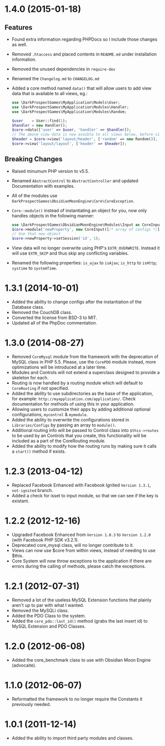 <a name="1.4.0"></a>
# 1.4.0 (2015-01-18)

<a name="1.4.0.features"></a>
## Features

- Found extra information regarding PHPDocs so I include those changes as well.
- Removed `.htaccess` and placed contents in `README.md` under installation information.
- Removed the unused dependencies in `require-dev`
- Renamed the `Changelog.md` to `CHANGELOG.md`
- Added a core method named `data()` that will allow users to add view data that is available to all views, eg.:

    ```php
    use \DarkProspectGames\MyApplication\Models\User;
    use \DarkProspectGames\MyApplication\Modules\Handler;
    use \DarkProspectGames\MyApplication\Modules\Random;
    
    $user    = User::find(1);
    $handler = new Handler();
    $core->data(['user' => $user, 'handler' => $handler]);
    // The above view data is now avaible to all views below, before view data passed to `view()`.
    $header = $core->view('layout/header', ['random' => new Random()], true);
    $core->view('layout/layout', ['header' => $header]);
    ```

<a name="1.4.0.breaking-changes"></a>
## Breaking Changes 

- Raised minumum PHP version to v5.5.
- Renamed `AbstractControl` to `AbstractController` and updated Documentation with examples.
- All of the modules use `DarkProspectGames\ObsidianMoonEngine\Core\CoreException`.
- `Core::module()` instead of instantiating an object for you, now only handles objects in the following manner:

    ```php
    use \DarkProspectGames\ObsidianMoonEngine\Modules\Input as CoreInput;
    $core->module('newProperty', new CoreInput([/* array of configs */]));
    // Use that new object
    $core->newProperty->setSession('id', 1);
    ```

- View data will no longer overwrite using PHP's `EXTR_OVERWRITE`. Instead it will use `EXTR_SKIP` and thus skip any
  conflicting variables.
- Renamed the following properties: `is_ajax` to `isAjax`; `is_http` to `isHttp`; `systime` to `systemTime`.

<a name="1.3.1"></a>
# 1.3.1 (2014-10-01)

- Added the ability to change configs after the instantiation of the Database class.
- Removed the CouchDB class.
- Converted the license from BSD-3 to MIT.
- Updated all of the PhpDoc commentation.

<a name="1.3.0"></a>
# 1.3.0 (2014-08-27)

- Removed `CoreMysql` module from the framework with the deprecation of MySQL class in PHP 5.5.
  Please, use the `CorePDO` module instead, more optimizations will be introduced at a later time.
- Modules and Controls will not extend a superclass designed to provide a skeleton for each.
- Routing is now handled by a routing module which will default to `CoreRouting` if not specified.
- Added the ability to use subdirectories as the base of the application, for example:
  `http://myapplication.com/application/`. Check documentation for methods of using this in
  your application.
- Allowing users to customize their apps by adding additional optional configurations, `mycontrol` & `mymodule`.
- Added the ability to overwrite the configurations stored in  `Libraries/Configs` by passing an array to `module()`.
- Additional routing info will be passed to Control class into `$this->routes` to be used by an Controls that you
  create, this functionality will be included as a part of the CoreRouting module.
- Added the ability to modify how the routing runs by making sure it calls a `start()` method if exists.

<a name="1.2.3"></a>
# 1.2.3 (2013-04-12)

- Replaced Facebook Enhanced with Facebook Ignited `Version 1.3.1`, `not-ignited` branch.
- Added a check for isset to input module, so that we can see if the key is existant.

<a name="1.2.2"></a>
# 1.2.2 (2012-12-16)

- Upgraded Facebook Enhanced from `Version 1.0.3` to `Version 1.2.0` (with Facebook PHP SDK v3.2.1).
- Deprecated core_mysql class, will no longer contribute to it.
- Views can now use $core from within views, instead of needing to use $this.
- Core System will now throw exceptions to the application if there are errors during
  the calling of methods, please catch the exceptions.

<a name="1.2.1"></a>
# 1.2.1 (2012-07-31)

- Removed a lot of the useless MySQL Extension functions that plainly aren't up to par with what I wanted.
- Removed the MySQLi class.
- Added the PDO Class to the system.
- Added the `core_pdo::last_id()` method (grabs the last insert id) to MySQL Extension and PDO Classes.

<a name="1.2.0"></a>
# 1.2.0 (2012-06-08)

- Added the core_benchmark class to use with Obsidian Moon Engine (advocaite).

<a name="1.1.0"></a>
# 1.1.0 (2012-06-07)

- Reformatted the framework to no longer require the Constants it previously needed.

<a name="1.0.1"></a>
# 1.0.1 (2011-12-14)

- Added the ability to import third party modules and classes.